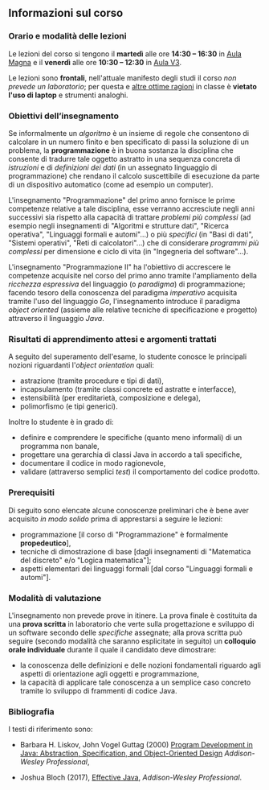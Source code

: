 ## Informazioni sul corso

### Orario e modalità delle lezioni

Le lezioni del corso si tengono il **martedì** alle ore **14:30 – 16:30** in 
[Aula Magna](https://orari-be.divsi.unimi.it/EasyRoom//index.php?content=gestore_aree_pubblico&cercaSede=79>) 
e il **venerdì** alle ore **10:30 – 12:30** in
[Aula V3](https://orari-be.divsi.unimi.it/EasyRoom//index.php?content=gestore_aree_pubblico&cercaSede=11).

Le lezioni sono **frontali**, nell'attuale manifesto degli
studi il corso *non prevede un laboratorio*; per questa e [altre ottime
ragioni](https://cs.brown.edu/courses/cs019/2018/laptop-policy.html) in classe è
**vietato l'uso di laptop** e strumenti analoghi.

### Obiettivi dell’insegnamento

Se informalmente un *algoritmo* è un insieme di regole che consentono di
calcolare in un numero finito e ben specificato di passi la soluzione di un
problema, la **programmazione** è in buona sostanza la disciplina che consente
di tradurre tale oggetto astratto in una sequenza concreta di *istruzioni* e di
*definizioni dei dati* (in un assegnato linguaggio di programmazione) che
rendano il calcolo suscettibile di esecuzione da parte di un dispositivo
automatico (come ad esempio un computer).

L'insegnamento "Programmazione" del primo anno fornisce le prime competenze
relative a tale disciplina, esse verranno accresciute negli anni successivi sia
rispetto alla capacità di trattare *problemi più complessi* (ad esempio negli
insegnamenti di "Algoritmi e strutture dati", "Ricerca operativa", "Linguaggi
formali e automi"…) o più *specifici* (in "Basi di dati", "Sistemi operativi",
"Reti di calcolatori"…) che di considerare *programmi più complessi* per
dimensione e ciclo di vita (in "Ingegneria del software"…).

L'insegnamento "Programmazione II" ha l'obiettivo di accrescere le competenze
acquisite nel corso del primo anno tramite l'ampliamento della *ricchezza
espressiva* del linguaggio (o *paradigma*) di programmazione; facendo tesoro
della conoscenza del paradigma *imperativo* acquisita tramite l'uso del
linguaggio *Go*, l'insegnamento introduce il paradigma *object oriented*
(assieme alle relative tecniche di specificazione e progetto) attraverso il
linguaggio *Java*.

### Risultati di apprendimento attesi e argomenti trattati

A seguito del superamento dell'esame, lo studente conosce le principali nozioni
riguardanti l'*object orientation* quali:

* astrazione (tramite procedure e tipi di dati),
* incapsulamento (tramite classi concrete ed astratte e interfacce),
* estensibilità (per ereditarietà, composizione e delega),
* polimorfismo (e tipi generici).

Inoltre lo studente è in grado di:

* definire e comprendere le specifiche (quanto meno informali) di un programma non banale,
* progettare una gerarchia di classi Java in accordo a tali specifiche,
* documentare il codice in modo ragionevole,
* validare (attraverso semplici *test*) il comportamento del codice prodotto.

### Prerequisiti

Di seguito sono elencate alcune conoscenze preliminari che è bene aver acquisito
*in modo solido* prima di apprestarsi a seguire le lezioni:

* programmazione [il corso di "Programmazione" è formalmente **propedeutico**],
* tecniche di dimostrazione di base [dagli insegnamenti di "Matematica del
  discreto" e/o "Logica matematica"];
* aspetti elementari dei linguaggi formali [dal corso "Linguaggi formali e
  automi"].

### Modalità di valutazione

L'insegnamento non prevede prove in itinere. La prova finale è costituita da una
**prova scritta** in laboratorio che verte sulla progettazione e sviluppo di un
software secondo delle *specifiche* assegnate; alla prova scritta può seguire
(secondo modalità che saranno esplicitate in seguito) un **colloquio orale
individuale** durante il quale il candidato deve dimostrare:

* la conoscenza delle definizioni e delle nozioni fondamentali riguardo agli
  aspetti di orientazione agli oggetti e programmazione,
* la capacità di applicare tale conoscenza a un semplice caso concreto tramite
  lo sviluppo di frammenti di codice Java.

### Bibliografia

I testi di riferimento sono:

* Barbara H. Liskov, John Vogel Guttag (2000)
  [Program Development in Java: Abstraction, Specification, and Object-Oriented Design](http://www.informit.com/store/program-development-in-java-abstraction-specification-9780768684698) *Addison-Wesley Professional*,

* Joshua Bloch (2017),
  [Effective Java](http://www.informit.com/store/effective-java-9780134685991), *Addison-Wesley Professional*.
